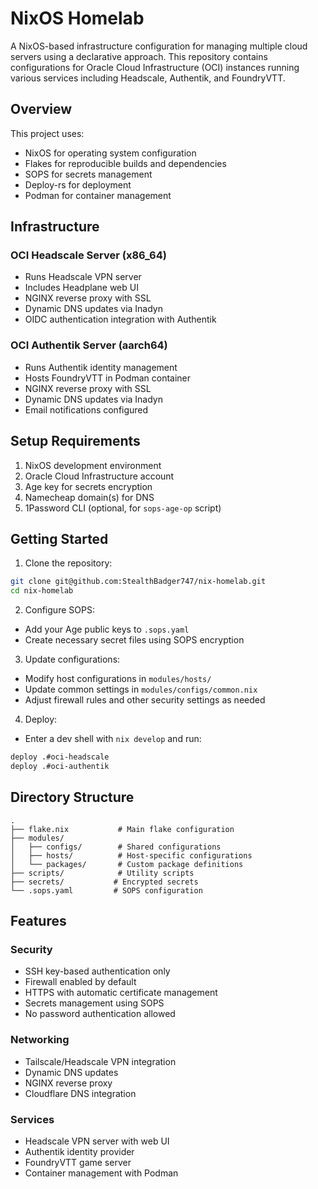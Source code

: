 # NixOS Homelab

A NixOS-based infrastructure configuration for managing multiple cloud servers using a declarative approach. This repository contains configurations for Oracle Cloud Infrastructure (OCI) instances running various services including Headscale, Authentik, and FoundryVTT.

## Overview

This project uses:
- NixOS for operating system configuration
- Flakes for reproducible builds and dependencies
- SOPS for secrets management
- Deploy-rs for deployment
- Podman for container management

## Infrastructure

### OCI Headscale Server (x86_64)
- Runs Headscale VPN server
- Includes Headplane web UI
- NGINX reverse proxy with SSL
- Dynamic DNS updates via Inadyn
- OIDC authentication integration with Authentik

### OCI Authentik Server (aarch64)
- Runs Authentik identity management
- Hosts FoundryVTT in Podman container
- NGINX reverse proxy with SSL
- Dynamic DNS updates via Inadyn
- Email notifications configured

## Setup Requirements

1. NixOS development environment
2. Oracle Cloud Infrastructure account
3. Age key for secrets encryption
4. Namecheap domain(s) for DNS
5. 1Password CLI (optional, for `sops-age-op` script)

## Getting Started

1. Clone the repository:
```bash
git clone git@github.com:StealthBadger747/nix-homelab.git
cd nix-homelab
```

2. Configure SOPS:
- Add your Age public keys to `.sops.yaml`
- Create necessary secret files using SOPS encryption

3. Update configurations:
- Modify host configurations in `modules/hosts/`
- Update common settings in `modules/configs/common.nix`
- Adjust firewall rules and other security settings as needed

4. Deploy:
- Enter a dev shell with `nix develop` and run:
```bash
deploy .#oci-headscale
deploy .#oci-authentik
```

## Directory Structure

```
.
├── flake.nix           # Main flake configuration
├── modules/
│   ├── configs/        # Shared configurations
│   ├── hosts/          # Host-specific configurations
│   └── packages/       # Custom package definitions
├── scripts/            # Utility scripts
├── secrets/           # Encrypted secrets
└── .sops.yaml         # SOPS configuration
```

## Features

### Security
- SSH key-based authentication only
- Firewall enabled by default
- HTTPS with automatic certificate management
- Secrets management using SOPS
- No password authentication allowed

### Networking
- Tailscale/Headscale VPN integration
- Dynamic DNS updates
- NGINX reverse proxy
- Cloudflare DNS integration

### Services
- Headscale VPN server with web UI
- Authentik identity provider
- FoundryVTT game server
- Container management with Podman
